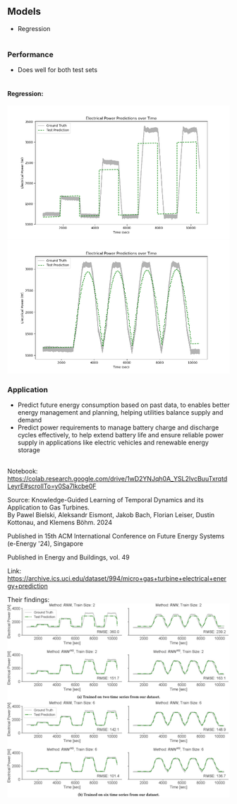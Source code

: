 ## Models
* Regression<br><br>

### Performance</font>
* Does well for both test sets<br><br>

#### Regression:</font>
![power consumption prediction 1](reports\\figures\\power_consumption_prediction_1.png)
![power consumption prediction 2](reports\\figures\\power_consumption_prediction_2.png)

### Application
* Predict future energy consumption based on past data, to enables better energy management and planning, helping utilities balance supply and demand
* Predict power requirements to manage battery charge and discharge cycles effectively, to help extend battery life and ensure reliable power supply in applications like electric vehicles and renewable energy storage<br><br>

Notebook: https://colab.research.google.com/drive/1wD2YNJqh0A_YSL2IvcBuuTxrqtdLeyrE#scrollTo=y0Sa7Ikcbe0F<br>

Source: Knowledge-Guided Learning of Temporal Dynamics and its Application to Gas Turbines.<br>
By Pawel Bielski, Aleksandr Eismont, Jakob Bach, Florian Leiser, Dustin Kottonau, and Klemens Böhm. 2024

Published in 15th ACM International Conference on Future Energy Systems (e-Energy '24), Singapore

Published in Energy and Buildings, vol. 49<br>

Link: https://archive.ics.uci.edu/dataset/994/micro+gas+turbine+electrical+energy+prediction<br>

Their findings:<br>
![paper findings](reports\\figures\\paper_model_figures.jpg)